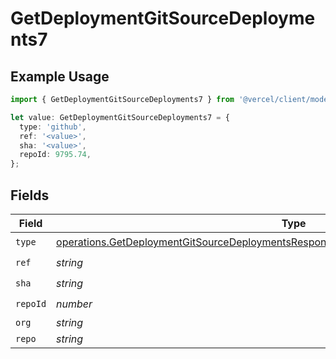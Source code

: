 # GetDeploymentGitSourceDeployments7

## Example Usage

```typescript
import { GetDeploymentGitSourceDeployments7 } from '@vercel/client/models/operations';

let value: GetDeploymentGitSourceDeployments7 = {
  type: 'github',
  ref: '<value>',
  sha: '<value>',
  repoId: 9795.74,
};
```

## Fields

| Field    | Type                                                                                                                                                                                             | Required           | Description |
| -------- | ------------------------------------------------------------------------------------------------------------------------------------------------------------------------------------------------ | ------------------ | ----------- |
| `type`   | [operations.GetDeploymentGitSourceDeploymentsResponse200ApplicationJSONResponseBodyType](../../models/operations/getdeploymentgitsourcedeploymentsresponse200applicationjsonresponsebodytype.md) | :heavy_check_mark: | N/A         |
| `ref`    | _string_                                                                                                                                                                                         | :heavy_check_mark: | N/A         |
| `sha`    | _string_                                                                                                                                                                                         | :heavy_check_mark: | N/A         |
| `repoId` | _number_                                                                                                                                                                                         | :heavy_check_mark: | N/A         |
| `org`    | _string_                                                                                                                                                                                         | :heavy_minus_sign: | N/A         |
| `repo`   | _string_                                                                                                                                                                                         | :heavy_minus_sign: | N/A         |
